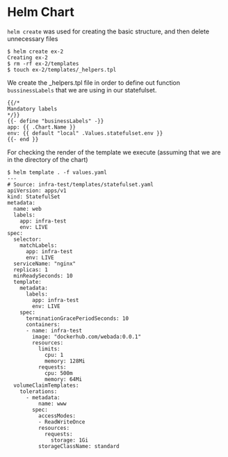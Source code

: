 # Helm Chart

`helm create` was used for creating the basic structure, and then delete unnecessary files
````shell script
$ helm create ex-2
Creating ex-2
$ rm -rf ex-2/templates
$ touch ex-2/templates/_helpers.tpl
````

We create the _helpers.tpl file in order to define out function `bussinessLabels` that we are using 
in our statefulset. 
```
{{/*
Mandatory labels
*/}}
{{- define "businessLabels" -}}
app: {{ .Chart.Name }}
env: {{ default "local" .Values.statefulset.env }}
{{- end }}
```


For checking the render of the template we execute (assuming that we are in the directory of the chart)
```shell script
$ helm template . -f values.yaml          
---
# Source: infra-test/templates/statefulset.yaml
apiVersion: apps/v1
kind: StatefulSet
metadata:
  name: web
  labels:
    app: infra-test
    env: LIVE
spec:
  selector:
    matchLabels:
      app: infra-test
      env: LIVE
  serviceName: "nginx"
  replicas: 1
  minReadySeconds: 10
  template:
    metadata:
      labels:
        app: infra-test
        env: LIVE
    spec:
      terminationGracePeriodSeconds: 10
      containers:
      - name: infra-test
        image: "dockerhub.com/webada:0.0.1"
        resources:
          limits:
            cpu: 1
            memory: 128Mi
          requests:
            cpu: 500m
            memory: 64Mi
  volumeClaimTemplates:
    tolerations:
      - metadata:
          name: www
        spec:
          accessModes:
          - ReadWriteOnce
          resources:
            requests:
              storage: 1Gi
          storageClassName: standard

```